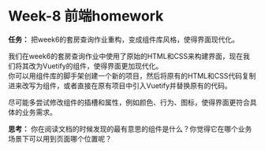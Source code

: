 # Week-8 前端homework

**任务：** 把week6的套房查询作业重构，变成组件库风格，使得界面现代化。

我们在week6的套房查询作业中使用了原始的HTML和CSS来构建界面，现在我们将其改为Vuetify的组件，使得界面更加现代化。  
你可以用组件库的脚手架创建一个新的项目，然后将原有的HTML和CSS代码复制进来改写为组件，或者直接在原有项目中引入Vuetify并替换原有的代码。

尽可能多尝试修改组件的插槽和属性，例如颜色、行为、图标，使得界面更符合具体的业务需求。

**思考：** 你在阅读文档的时候发现的最有意思的组件是什么？你觉得它在哪个业务场景下可以用到页面哪个位置呢？

‍
